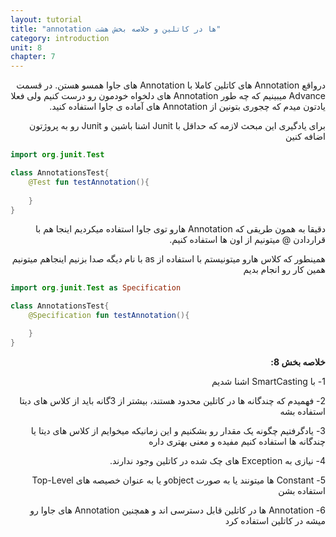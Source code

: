 ```yaml
---
layout: tutorial
title: "annotation ها در کاتلین و خلاصه بخش هشت"
category: introduction
unit: 8
chapter: 7
---
```



<div dir="rtl" markdown="1">



درواقع Annotation های کاتلین کاملا با Annotation های جاوا همسو هستن. در قسمت Advance میبینیم که چه طور Annotation های دلخواه خودمون رو درست کنیم ولی فعلا یادتون میدم که چجوری بتونین از Annotation های آماده ی جاوا استفاده کنید.

برای یادگیری این مبحث لازمه که حداقل با Junit اشنا باشین و Junit رو به پروژتون اضافه کنین

</div>

```kotlin
import org.junit.Test

class AnnotationsTest{
    @Test fun testAnnotation(){
        
    }
}
```

<div dir="rtl" markdown="1">

دقیقا به همون طریقی که Annotation هارو توی جاوا استفاده میکردیم اینجا هم با قراردادن @ میتونیم از اون ها استفاده کنیم.

همینطور که کلاس هارو میتونیستم با استفاده از as با نام دیگه صدا بزنیم اینجاهم میتونیم همین کار رو انجام بدیم

</div>

```kotlin
import org.junit.Test as Specification

class AnnotationsTest{
    @Specification fun testAnnotation(){

    }
}
```

<div dir="rtl" markdown="1">

**خلاصه بخش 8:**

1-	با SmartCasting اشنا شدیم

2-	فهمیدم که چندگانه ها در کاتلین محدود هستند، بیشتر از 3گانه باید از کلاس های دیتا استفاده بشه

3-	یادگرفتیم چگونه یک مقدار رو بشکنیم و این زمانیکه میخوایم از کلاس های دیتا یا چندگانه ها استفاده کنیم مفیده و معنی بهتری داره

4-	نیازی به Exception های چک شده در کاتلین وجود ندارند.

5-	Constant ها میتونند یا به صورت objectو یا به عنوان خصیصه های Top-Level استفاده بشن

6-	Annotation ها در کاتلین قابل دسترسی اند و همچنین Annotation های جاوا رو میشه در کاتلین استفاده کرد


</div>
